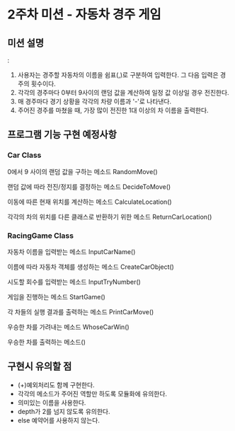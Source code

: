 2주차 미션 - 자동차 경주 게임
============================

## 미션 설명

: 
1. 사용자는 경주할 자동차의 이름을 쉼표(,)로 구분하여 입력한다. 그 다음 입력은 경주의 횟수이다. 
2. 각각의 경주마다 0부터 9사이의 랜덤 값을 계산하여 일정 값 이상일 경우 전진한다. 
3. 매 경주마다 경기 상황을 각각의 차량 이름과 '-'로 나타낸다.
4. 주어진 경주를 마쳤을 때, 가장 많이 전진한 1대 이상의 차 이름을 출력한다.


## 프로그램 기능 구현 예정사항


### Car Class

0에서 9 사이의 랜덤 값을 구하는 메소드 RandomMove()

랜덤 값에 따라 전진/정지를 결정하는 메소드 DecideToMove()

이동에 따른 현재 위치를 계산하는 메소드 CalculateLocation()

각각의 차의 위치를 다른 클래스로 반환하기 위한 메소드 ReturnCarLocation()


### RacingGame Class

자동차 이름을 입력받는 메소드 InputCarName()

이름에 따라 자동차 객체를 생성하는 메소드 CreateCarObject()

시도할 회수를 입력받는 메소드 InputTryNumber()

게임을 진행하는 메소드 StartGame()

각 차들의 실행 결과를 출력하는 메소드 PrintCarMove()

우승한 차를 가려내는 메소드 WhoseCarWin()

우승한 차를 출력하는 메소드()


## 구현시 유의할 점

- (+)예외처리도 함께 구현한다.
- 각각의 메소드가 주어진 역할만 하도록 모듈화에 유의한다.
- 의미있는 이름을 사용한다.
- depth가 2를 넘지 않도록 유의한다.
- else 예약어를 사용하지 않는다.
